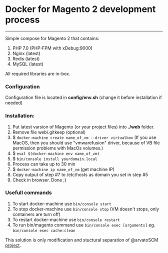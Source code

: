 # Docker for Magento 2 development process
--------
Simple compose for Magento 2 that contains:

1. PHP 7.0 (PHP-FPM with xDebug:9000)
2. Nginx (latest)
3. Redis (latest)
4. MySQL (latest)

All required libraries are in-box.

### Configuration
Configuration file is located in **config/env.sh** (change it before installation if needed)

### Installation:

1. Put latest varsion of Magento (or your project files) into **./web** folder.
2. Remove file web/.gitkeep (optional)
3. $ `docker-machine create name_of_vm --driver virtualbox` (If you use MacOS, then you should use "vmwarefusion" driver, because of VB file permission problems with MacOs volumes.)
4. $ `eval $(docker-machine env name_of_vm)`
5. $ `bin/console install yourdomain.local`
6. Process can take up to 30 min
7. $ `docker-machine ip name_of_vm` (get machine IP)
8. Copy output of step #7 to /etc/hosts as domain you set in step #5
9. Check in browser. Done ;)

### Usefull commands
1. To start docker-machine use `bin/console start`
2. To stop docker-machine use `bin/console stop` (VM doesn't stops, only containers are turn off)
3. To restart docker-machine use `bin/console restart`
4. To run bin/magento command use `bin/console exec [arguments]` eg. `bin/console exec cache:clean`

This solution is only modification and stuctural separation of @arvatoSCM [project][aSCM].

[aSCM]: <https://github.com/arvatoSCM/dockerize-magento2>